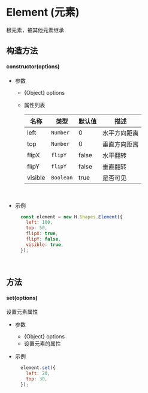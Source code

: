 # Element (元素)
根元素，被其他元素继承

## 构造方法

#### **constructor(options)**
- 参数
    - {Object} options
    - 属性列表
        
        | 名称         | 类型         | 默认值       | 描述        |
        |-------------|-------------|-------------|-------------|
        | left | `Number` | 0 | 水平方向距离 |
        | top | `Number` | 0 | 垂直方向距离 |
        | flipX | `flipY` | false | 水平翻转 |
        | flipY | `flipY` | false | 垂直翻转 |
        | visible | `Boolean` | true | 是否可见 |
<br>

- 示例

    ```js
      const element = new H.Shapes.Element({
        left: 100,
        top: 50,
        flipX: true,
        flipY: false,
        visible: true,
      });
    ```

<br/>

## 方法
#### **set(options)**
设置元素属性

- 参数
    - {Object} options
    - 设置元素的属性
- 示例

    ```js
      element.set({
        left: 20,
        top: 30,
      });
    ```